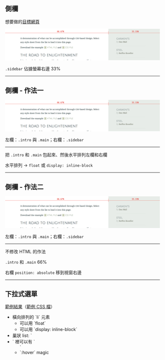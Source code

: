 側欄
----
想要做的[目標網頁](http://www.csszengarden.com/?cssfile=001/001.css)

![範例](images/css/practice.png)

`.sidebar` 佔據螢幕右邊 33%

---

側欄 - 作法一
--------

![範例](images/css/practice.png)

左欄：`.intro` 與 `.main`；右欄：`.sidebar`

- - -

把 `.intro` 和 `.main` 包起來、然後水平排列左欄和右欄

水平排列 → `float` 或 `display: inline-block`

---

側欄 - 作法二
--------

![範例](images/css/practice.png)

左欄：`.intro` 與 `.main`；右欄：`.sidebar`

- - -

不修改 HTML 的作法

`.intro` 和 `.main` 66%

右欄 `position: absolute` 移到視窗右邊

---

下拉式選單
--------

[範例結果](sample/css/menu.html)（[範例 CSS 檔](sample/css/menu.css)）

<ul>
  <li class="fragment">橫向排列的 `li` 元素<br>
    <ul>
      <li>可以用 `float`</li>
      <li>可以用 `display: inline-block`</li>
    </ul>
  </li>
  <li class="fragment">巢狀 list: `<li>` 裡可以有 `<ul>`</li>
  <li class="fragment">`:hover` magic</li>
</ul>

